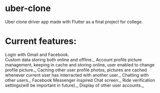 # uber-clone
 Uber clone driver app made with Flutter as a final project for college.
 
# Current features:
 Login with Gmail and Facebook. <br/>
 Custom data storing both online and offline._
 Account profile picture management, keeping in cache and storing online, user enabled to change profile picture._
 Caching other user profile photos, pictures are cached whenever current user has interracted with another user._
 Chatting with other users._
 Facebook Messenger inspired Chat screen._
 Ride verification settings(will be important in future)._
 Display of other user accounts._

